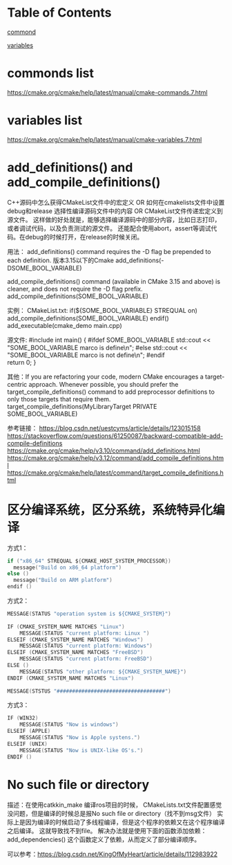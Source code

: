 # Table of Contents

[commond](#commonds-list)

[variables](#variables-list)

# commonds list
https://cmake.org/cmake/help/latest/manual/cmake-commands.7.html

# variables list
https://cmake.org/cmake/help/latest/manual/cmake-variables.7.html

# add_definitions() and add_compile_definitions()
C++源码中怎么获得CMakeList文件中的宏定义 OR 如何在cmakelists文件中设置debug和release 选择性编译源码文件中的内容 OR
CMakeList文件传递宏定义到源文件。
这样做的好处就是，能够选择编译源码中的部分内容，比如日志打印，或者调试代码，以及负责测试的源文件。
还能配合使用abort，assert等调试代码。在debug的时候打开，在release的时候关闭。

用法：
add_definitions() command requires the -D flag be prepended to each definition. 版本3.15以下的Cmake
    add_definitions(-DSOME_BOOL_VARIABLE) 

add_compile_definitions() command (available in CMake 3.15 and above) is cleaner, and does not require the -D flag prefix.
    add_compile_definitions(SOME_BOOL_VARIABLE)

实例：
CMakeList.txt:
    if(${SOME_BOOL_VARIABLE} STREQUAL on)
        add_compile_definitions(SOME_BOOL_VARIABLE)
    endif()
    add_executable(cmake_demo main.cpp)

源文件:
    #include <iostream>
    int main() {
        #ifdef SOME_BOOL_VARIABLE
        std::cout << "SOME_BOOL_VARIABLE marco is define\n";
        #else
        std::cout << "SOME_BOOL_VARIABLE marco is not define\n";
        #endif        
        return 0;
    }

其他：If you are refactoring your code, modern CMake encourages a target-centric approach. Whenever possible, you should prefer the target_compile_definitions() command to add preprocessor definitions to only those targets that require them.
    target_compile_definitions(MyLibraryTarget PRIVATE SOME_BOOL_VARIABLE)

参考链接：
https://blog.csdn.net/uestcyms/article/details/123015158
https://stackoverflow.com/questions/61250087/backward-compatible-add-compile-definitions
https://cmake.org/cmake/help/v3.10/command/add_definitions.html
https://cmake.org/cmake/help/v3.12/command/add_compile_definitions.html
https://cmake.org/cmake/help/latest/command/target_compile_definitions.html

# 区分编译系统，区分系统，系统特异化编译
方式1：
```c
if ("x86_64" STREQUAL ${CMAKE_HOST_SYSTEM_PROCESSOR})
  message("Build on x86_64 platform")
else ()
  message("Build on ARM platform")
endif ()
```
方式2：
```c
MESSAGE(STATUS "operation system is ${CMAKE_SYSTEM}")
 
IF (CMAKE_SYSTEM_NAME MATCHES "Linux")
	MESSAGE(STATUS "current platform: Linux ")
ELSEIF (CMAKE_SYSTEM_NAME MATCHES "Windows")
	MESSAGE(STATUS "current platform: Windows")
ELSEIF (CMAKE_SYSTEM_NAME MATCHES "FreeBSD")
	MESSAGE(STATUS "current platform: FreeBSD")
ELSE ()
	MESSAGE(STATUS "other platform: ${CMAKE_SYSTEM_NAME}")
ENDIF (CMAKE_SYSTEM_NAME MATCHES "Linux")
 
MESSAGE(STSTUS "###################################")
```
方式3：
```c
IF (WIN32)
	MESSAGE(STATUS "Now is windows")
ELSEIF (APPLE)
	MESSAGE(STATUS "Now is Apple systens.")
ELSEIF (UNIX)
	MESSAGE(STATUS "Now is UNIX-like OS's.")
ENDIF ()
```

# No such file or directory
描述：在使用catkkin_make 编译ros项目的时候，
CMakeLists.txt文件配置感觉没问题，但是编译的时候总是报No such file or directory（找不到msg文件）
实际上是因为编译的时候启动了多线程编译，但是这个程序的依赖又在这个程序编译之后编译。
这就导致找不到file。
解决办法就是使用下面的函数添加依赖：
add_dependencies() 这个函数定义了依赖，从而定义了部分编译顺序。

可以参考：https://blog.csdn.net/KingOfMyHeart/article/details/112983922